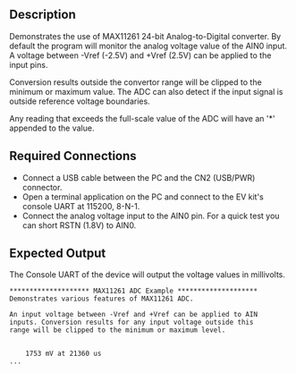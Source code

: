 ## Description

Demonstrates the use of MAX11261 24-bit Analog-to-Digital converter. By default the program will monitor the analog voltage value of the AIN0 input. A voltage between -Vref (-2.5V) and +Vref (2.5V) can be applied to the input pins.

Conversion results outside the convertor range will be clipped to the minimum or maximum value. The ADC can also detect if the input signal is outside reference voltage boundaries.

Any reading that exceeds the full-scale value of the ADC will have an '*' appended to the value.

## Required Connections

-   Connect a USB cable between the PC and the CN2 (USB/PWR) connector.
-   Open a terminal application on the PC and connect to the EV kit's console UART at 115200, 8-N-1.
-   Connect the analog voltage input to the AIN0 pin. For a quick test you can short RSTN (1.8V) to AIN0.

## Expected Output

The Console UART of the device will output the voltage values in millivolts.

```
******************** MAX11261 ADC Example ********************
Demonstrates various features of MAX11261 ADC.

An input voltage between -Vref and +Vref can be applied to AIN
inputs. Conversion results for any input voltage outside this
range will be clipped to the minimum or maximum level.


    1753 mV at 21360 us
...
```
